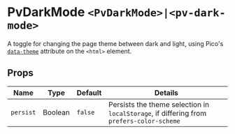 # PvDarkMode `<PvDarkMode>|<pv-dark-mode>`
A toggle for changing the page theme between dark and light, using Pico's [`data-theme`](https://picocss.com/docs/color-schemes#usage) attribute on the `<html>` element.

## Props
|Name|Type|Default|Details|
|---|---|---|---|
|`persist`|Boolean|`false`|Persists the theme selection in `localStorage`, if differing from `prefers-color-scheme`|

